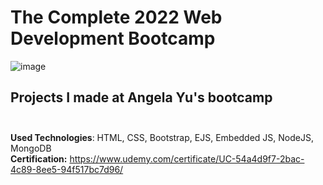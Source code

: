 # The Complete 2022 Web Development Bootcamp
![image](https://user-images.githubusercontent.com/89736322/151629889-113a0c1a-ef78-4c95-9d85-c531442ba4a1.png)</br>
## Projects I made at Angela Yu's bootcamp</br></br>
**Used Technologies**:
HTML, CSS, Bootstrap, EJS, Embedded JS, NodeJS, MongoDB</br>
**Certification:** https://www.udemy.com/certificate/UC-54a4d9f7-2bac-4c89-8ee5-94f517bc7d96/
